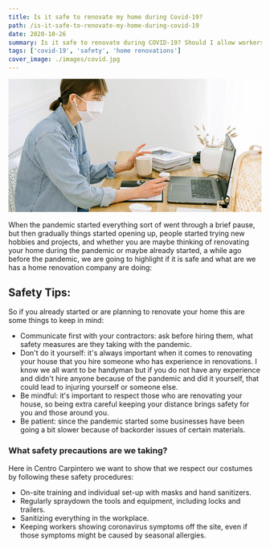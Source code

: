 ```yaml
---
title: Is it safe to renovate my home during Covid-19?
path: /is-it-safe-to-renovate-my-home-during-covid-19
date: 2020-10-26
summary: Is it safe to renovate during COVID-19? Should I allow workers to come into my home?
tags: ['covid-19', 'safety', 'home renovations']
cover_image: ./images/covid.jpg
---
```


![background](./images/covid.jpg)

When the pandemic started everything sort of went through a brief pause, but then gradually things started opening up, people started trying new hobbies and projects, and whether you are maybe thinking of renovating your home during the pandemic or maybe already started, a while ago before the pandemic, we are going to highlight if it is safe and what are we has a home renovation company are doing:

## Safety Tips:

So if you already started or are planning to renovate your home this are some things to keep in mind:

* Communicate first with your contractors: ask before hiring them, what safety measures are they taking with the pandemic.
* Don't do it yourself: it's always important when it comes to renovating your house that you hire someone who has experience in renovations. I know we all want to be handyman but if you do not have any experience and didn't hire anyone because of the pandemic and did it yourself, that could lead to injuring yourself or someone else.
* Be mindful: it's important to respect those who are renovating your house, so being extra careful keeping your distance brings safety for you and those around you.	
* Be patient: since the pandemic started some businesses have been going a bit slower because of backorder issues of certain materials.

### What safety precautions are we taking?

Here in Centro Carpintero we want to show that we respect our costumes by following these safety procedures:

* On-site training and individual set-up with masks and hand sanitizers.
* Regularly spraydown the tools and equipment, including locks and trailers.
* Sanitizing everything in the workplace. 
* Keeping workers showing coronavirus symptoms off the site, even if those symptoms might be caused by seasonal allergies.























